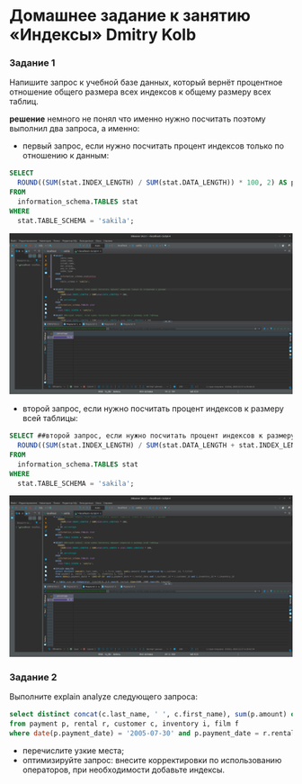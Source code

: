 # Домашнее задание к занятию «Индексы» Dmitry Kolb

### Задание 1

Напишите запрос к учебной базе данных, который вернёт процентное отношение общего размера всех индексов к общему размеру всех таблиц.

**решение** 
немного не понял что именно нужно посчитать поэтому выполнил два запроса, а именно:
* первый запрос, если нужно посчитать процент индексов только по отношению к данным:

```sql
SELECT
  ROUND((SUM(stat.INDEX_LENGTH) / SUM(stat.DATA_LENGTH)) * 100, 2) AS percentage 
FROM 
  information_schema.TABLES stat
WHERE 
  stat.TABLE_SCHEMA = 'sakila';
```

![image 1](png/1.png)

* второй запрос, если нужно посчитать процент индексов к размеру всей таблицы:
```sql
SELECT ##второй запрос, если нужно посчитать процент индексов к размеру всей таблицы
  ROUND((SUM(stat.INDEX_LENGTH) / SUM(stat.DATA_LENGTH + stat.INDEX_LENGTH)) * 100, 2) AS percentage 
FROM 
  information_schema.TABLES stat
WHERE 
  stat.TABLE_SCHEMA = 'sakila';

```
![image 2](png/2.png)

### Задание 2

Выполните explain analyze следующего запроса:
```sql
select distinct concat(c.last_name, ' ', c.first_name), sum(p.amount) over (partition by c.customer_id, f.title)
from payment p, rental r, customer c, inventory i, film f
where date(p.payment_date) = '2005-07-30' and p.payment_date = r.rental_date and r.customer_id = c.customer_id and i.inventory_id = r.inventory_id
```
- перечислите узкие места;
- оптимизируйте запрос: внесите корректировки по использованию операторов, при необходимости добавьте индексы.
